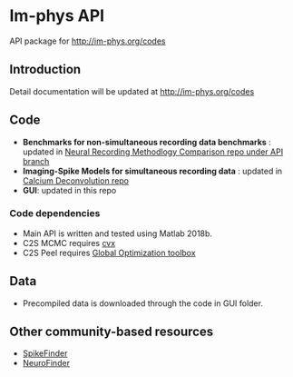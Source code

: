 # Im-phys API
API package for http://im-phys.org/codes

## Introduction

Detail documentation will be updated at http://im-phys.org/codes

## Code 
* __Benchmarks for non-simultaneous recording data benchmarks__ : updated in [Neural Recording Methodlogy Comparison repo under API branch](https://github.com/zqwei/Neural-Recording-Methodology-Comparison/tree/api)
* __Imaging-Spike Models for simultaneous recording data__ : updated in [Calcium Deconvolution repo](https://github.com/zqwei/Ca-Imaging-Deconv-List)
* __GUI__: updated in this repo

### Code dependencies
* Main API is written and tested using Matlab 2018b.
* C2S MCMC requires [cvx](http://cvxr.com/cvx/)
* C2S Peel requires [Global Optimization toolbox](https://www.mathworks.com/products/global-optimization.html)

## Data
* Precompiled data is downloaded through the code in GUI folder.


## Other community-based resources
* [SpikeFinder](http://spikefinder.codeneuro.org/)
* [NeuroFinder](http://neurofinder.codeneuro.org/)
